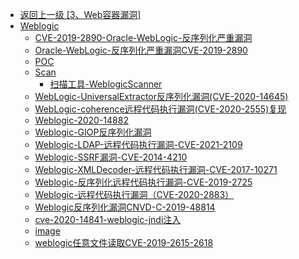 - [返回上一级 [3、Web容器漏洞]](/3、Web容器漏洞)
- [Weblogic](/3、Web容器漏洞/Weblogic/)
  - [CVE-2019-2890-Oracle-WebLogic-反序列化严重漏洞](/3、Web容器漏洞/Weblogic/CVE-2019-2890-Oracle-WebLogic-反序列化严重漏洞.md)
  - [Oracle-WebLogic-反序列化严重漏洞CVE-2019-2890](/3、Web容器漏洞/Weblogic/Oracle-WebLogic-反序列化严重漏洞CVE-2019-2890.md)
  - [POC](/3、Web容器漏洞/Weblogic/POC/)
  - [Scan](/3、Web容器漏洞/Weblogic/Scan/)
    - [扫描工具-WeblogicScanner](/3、Web容器漏洞/Weblogic/Scan/扫描工具-WeblogicScanner.md)
  - [WebLogic-UniversalExtractor反序列化漏洞(CVE-2020-14645)](/3、Web容器漏洞/Weblogic/WebLogic-UniversalExtractor反序列化漏洞(CVE-2020-14645).md)
  - [WebLogic-coherence远程代码执行漏洞(CVE-2020-2555)复现](/3、Web容器漏洞/Weblogic/WebLogic-coherence远程代码执行漏洞(CVE-2020-2555)复现.md)
  - [Weblogic-2020-14882](/3、Web容器漏洞/Weblogic/Weblogic-2020-14882.md)
  - [Weblogic-GIOP反序列化漏洞](/3、Web容器漏洞/Weblogic/Weblogic-GIOP反序列化漏洞.md)
  - [Weblogic-LDAP-远程代码执行漏洞-CVE-2021-2109](/3、Web容器漏洞/Weblogic/Weblogic-LDAP-远程代码执行漏洞-CVE-2021-2109.md)
  - [Weblogic-SSRF漏洞-CVE-2014-4210](/3、Web容器漏洞/Weblogic/Weblogic-SSRF漏洞-CVE-2014-4210.md)
  - [Weblogic-XMLDecoder-远程代码执行漏洞-CVE-2017-10271](/3、Web容器漏洞/Weblogic/Weblogic-XMLDecoder-远程代码执行漏洞-CVE-2017-10271.md)
  - [Weblogic-反序列化远程代码执行漏洞-CVE-2019-2725](/3、Web容器漏洞/Weblogic/Weblogic-反序列化远程代码执行漏洞-CVE-2019-2725.md)
  - [Weblogic-远程代码执行漏洞（CVE-2020-2883）](/3、Web容器漏洞/Weblogic/Weblogic-远程代码执行漏洞（CVE-2020-2883）.md)
  - [Weblogic反序列化漏洞CNVD-C-2019-48814](/3、Web容器漏洞/Weblogic/Weblogic反序列化漏洞CNVD-C-2019-48814.md)
  - [cve-2020-14841-weblogic-jndi注入](/3、Web容器漏洞/Weblogic/cve-2020-14841-weblogic-jndi注入.md)
  - [image](/3、Web容器漏洞/Weblogic/image/)
  - [weblogic任意文件读取CVE-2019-2615-2618](/3、Web容器漏洞/Weblogic/weblogic任意文件读取CVE-2019-2615-2618.md)
